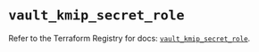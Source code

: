 # `vault_kmip_secret_role`

Refer to the Terraform Registry for docs: [`vault_kmip_secret_role`](https://registry.terraform.io/providers/hashicorp/vault/4.7.0/docs/resources/kmip_secret_role).
